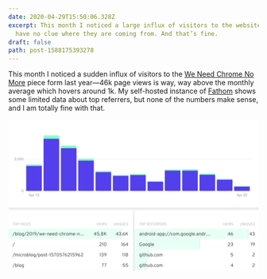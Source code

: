 ```yaml
---
date: 2020-04-29T15:50:06.328Z
excerpt: This month I noticed a large influx of visitors to the website, but I
  have no clue where they are coming from. And that’s fine.
draft: false
path: post-1588175393278
---
```

This month I noticed a sudden influx of visitors to the [We Need Chrome No More](https://redalemeden.com/blog/2019/we-need-chrome-no-more) piece form last year—46k page views is way, way above the monthly average which hovers around 1k. My self-hosted instance of [Fathom](https://usefathom.com) shows some limited data about top referrers, but none of the numbers make sense, and I am totally fine with that.

[![Website visitors, April 2020.](assets/image-1584398929256.png)](assets/image-1584398929256.png)
